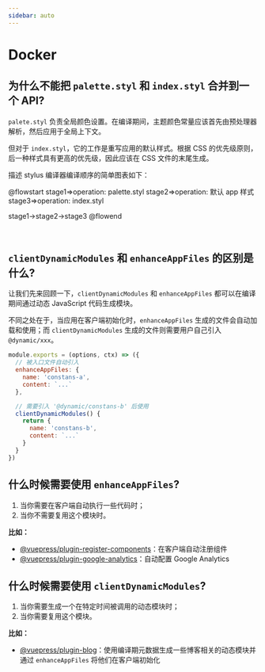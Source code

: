 ```yaml
---
sidebar: auto
---
```


# Docker

## 为什么不能把 `palette.styl` 和 `index.styl` 合并到一个 API?

`palete.styl` 负责全局颜色设置。在编译期间，主题颜色常量应该首先由预处理器解析，然后应用于全局上下文。

但对于 `index.styl`，它的工作是重写应用的默认样式。根据 CSS 的优先级原则，后一种样式具有更高的优先级，因此应该在 CSS 文件的末尾生成。

描述 stylus 编译器编译顺序的简单图表如下：

@flowstart
stage1=>operation: palette.styl
stage2=>operation: 默认 app 样式
stage3=>operation: index.styl

stage1->stage2->stage3
@flowend

<br>

## `clientDynamicModules` 和 `enhanceAppFiles` 的区别是什么?

让我们先来回顾一下，`clientDynamicModules` 和 `enhanceAppFiles` 都可以在编译期间通过动态 JavaScript 代码生成模块。

不同之处在于，当应用在客户端初始化时，`enhanceAppFiles` 生成的文件会自动加载和使用；而 `clientDynamicModules` 生成的文件则需要用户自己引入 `@dynamic/xxx`。

```js
module.exports = (options, ctx) => ({
  // 被入口文件自动引入
  enhanceAppFiles: {
    name: 'constans-a',
    content: `...`
  },

  // 需要引入 '@dynamic/constans-b' 后使用
  clientDynamicModules() {
    return {
      name: 'constans-b',
      content: `...`
    }
  }
})
```

## 什么时候需要使用 `enhanceAppFiles`?

1. 当你需要在客户端自动执行一些代码时；
2. 当你不需要复用这个模块时。

**比如：**

- [@vuepress/plugin-register-components](https://github.com/vuejs/vuepress/tree/master/packages/@vuepress/plugin-register-components/index.js#L24)：在客户端自动注册组件
- [@vuepress/plugin-google-analytics](https://github.com/vuejs/vuepress/blob/master/packages/@vuepress/plugin-google-analytics/enhanceAppFile.js)：自动配置 Google Analytics

## 什么时候需要使用 `clientDynamicModules`?

1. 当你需要生成一个在特定时间被调用的动态模块时；
2. 当你需要复用这个模块。

**比如：**

- [@vuepress/plugin-blog](https://github.com/vuepressjs/vuepress-plugin-blog/blob/master/src/node/index.ts#L208)：使用编译期元数据生成一些博客相关的动态模块并通过 `enhanceAppFiles` 将他们在客户端初始化

